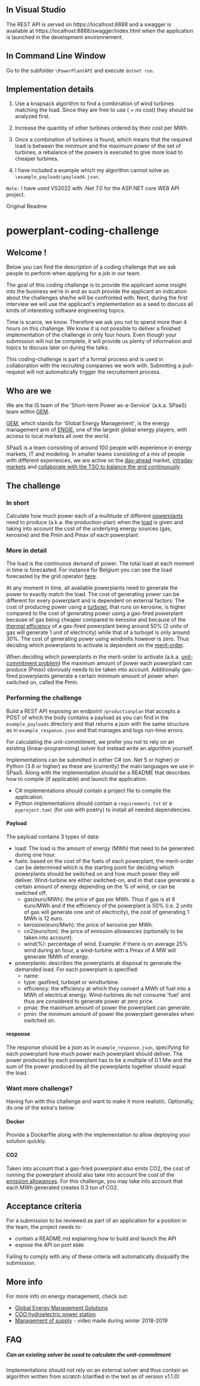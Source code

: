 ## In Visual Studio

The REST API is served on https://localhost:8888 and a swagger is available at https://localhost:8888/swagger/index.html when the application is launched in the development environnement.

## In Command Line Window

Go to the subfolder `\PowerPlantAPI` and execute `dotnet run`.

## Implementation details

1. Use a knapsack algorithm to find a combination of wind turbines matching the load. Since they are free to use ( = no cost) they should be analyzed first.

2. Increase the quantity of other turbines ordered by their cost per MWh. 

3. Once a combination of turbines is found, which means that the required load is between the minimum and the maximum power of the set of turbines, a rebalance of the powers is executed to give more load to cheaper turbines.

4. I have included a example which my algorithm cannot solve as `\example_payloads\payload4.json`.

`Note:` I have used VS2022 with .Net 7.0 for the ASP.NET core WEB API project.


Original Readme
# powerplant-coding-challenge


## Welcome !

Below you can find the description of a coding challenge that we ask people to perform when applying for a job in our team.

The goal of this coding challenge is to provide the applicant some insight into the business we're in and as such provide the applicant an indication about the challenges she/he will be confronted with. Next, during the first interview we will use the applicant's implementation as a seed to discuss all kinds of interesting software engineering topics.  

Time is scarce, we know. Therefore we ask you not to spend more than 4 hours on this challenge. We know it is not possible to deliver a finished implementation of the challenge in only four hours. Even though your submission will not be complete, it will provide us plenty of information and topics to discuss later on during the talks.

This coding-challenge is part of a formal process and is used in collaboration with the recruiting companies we work with.  Submitting a pull-request will not automatically trigger the recruitement process.
## Who are we 

We are the IS team of the 'Short-term Power as-a-Service' (a.k.a. SPaaS) team within [GEM](https://gems.engie.com/).

[GEM](https://gems.engie.com/), which stands for 'Global Energy Management', is the energy management arm of [ENGIE](https://www.engie.com/), one of the largest global energy players, 
with access to local markets all over the world.  

SPaaS is a team consisting of around 100 people with experience in energy markets, IT and modeling. In smaller teams consisting of a mix of people with different experiences, we are active on the [day-ahead](https://en.wikipedia.org/wiki/European_Power_Exchange#Day-ahead_markets) market, [intraday markets](https://en.wikipedia.org/wiki/European_Power_Exchange#Intraday_markets) and [collaborate with the TSO to balance the grid continuously](https://en.wikipedia.org/wiki/Transmission_system_operator#Electricity_market_operations).

## The challenge

### In short
Calculate how much power each of a multitude of different [powerplants](https://en.wikipedia.org/wiki/Power_station) need to produce (a.k.a. the production-plan) when the [load](https://en.wikipedia.org/wiki/Load_profile) is given and taking into account the cost of the underlying energy sources (gas,  kerosine) and the Pmin and Pmax of each powerplant.

### More in detail

The load is the continuous demand of power. The total load at each moment in time is forecasted. For instance for Belgium you can see the load forecasted by the grid operator [here](https://www.elia.be/en/grid-data/load-and-load-forecasts).

At any moment in time, all available powerplants need to generate the power to exactly match the load.  The cost of generating power can be different for every powerplant and is dependent on external factors: The cost of producing power using a [turbojet](https://en.wikipedia.org/wiki/Gas_turbine#Industrial_gas_turbines_for_power_generation), that runs on kerosine, is higher compared to the cost of generating power using a gas-fired powerplant because of gas being cheaper compared to kerosine and because of the [thermal efficiency](https://en.wikipedia.org/wiki/Thermal_efficiency) of a gas-fired powerplant being around 50% (2 units of gas will generate 1 unit of electricity) while that of a turbojet is only around 30%.  The cost of generating power using windmills however is zero. Thus deciding which powerplants to activate is dependent on the [merit-order](https://en.wikipedia.org/wiki/Merit_order).

When deciding which powerplants in the merit-order to activate (a.k.a. [unit-commitment problem](https://en.wikipedia.org/wiki/Unit_commitment_problem_in_electrical_power_production)) the maximum amount of power each powerplant can produce (Pmax) obviously needs to be taken into account.  Additionally gas-fired powerplants generate a certain minimum amount of power when switched on, called the Pmin. 


### Performing the challenge

Build a REST API exposing an endpoint `/productionplan` that accepts a POST of which the body contains a payload as you can find in the `example_payloads` directory and that returns a json with the same structure as in `example_response.json` and that manages and logs run-time errors.

For calculating the unit-commitment, we prefer you not to rely on an existing (linear-programming) solver but instead write an algorithm yourself.

Implementations can be submitted in either C# (on .Net 5 or higher) or Python (3.8 or higher) as these are (currently) the main languages we use in SPaaS. Along with the implementation should be a README that describes how to compile (if applicable) and launch the application.

- C# implementations should contain a project file to compile the application. 
- Python implementations should contain a `requirements.txt` or a `pyproject.toml` (for use with poetry) to install all needed dependencies.

#### Payload

The payload contains 3 types of data:
 - load: The load is the amount of energy (MWh) that need to be generated during one hour.
 - fuels: based on the cost of the fuels of each powerplant, the merit-order can be determined which is the starting point for deciding which powerplants should be switched on and how much power they will deliver.  Wind-turbine are either switched-on, and in that case generate a certain amount of energy depending on the % of wind, or can be switched off. 
   - gas(euro/MWh): the price of gas per MWh. Thus if gas is at 6 euro/MWh and if the efficiency of the powerplant is 50% (i.e. 2 units of gas will generate one unit of electricity), the cost of generating 1 MWh is 12 euro.
   - kerosine(euro/Mwh): the price of kerosine per MWh.
   - co2(euro/ton): the price of emission allowances (optionally to be taken into account).
   - wind(%): percentage of wind. Example: if there is on average 25% wind during an hour, a wind-turbine with a Pmax of 4 MW will generate 1MWh of energy.
 - powerplants: describes the powerplants at disposal to generate the demanded load. For each powerplant is specified:
   - name:
   - type: gasfired, turbojet or windturbine.
   - efficiency: the efficiency at which they convert a MWh of fuel into a MWh of electrical energy. Wind-turbines do not consume 'fuel' and thus are considered to generate power at zero price.
   - pmax: the maximum amount of power the powerplant can generate.
   - pmin: the minimum amount of power the powerplant generates when switched on. 

#### response

The response should be a json as in `example_response.json`, specifying for each powerplant how much power each powerplant should deliver. The power produced by each powerplant has to be a multiple of 0.1 Mw and the sum of the power produced by all the powerplants together should equal the load. 

### Want more challenge?

Having fun with this challenge and want to make it more realistic. Optionally, do one of the extra's below:

#### Docker

Provide a Dockerfile along with the implementation to allow deploying your solution quickly.

#### CO2

Taken into account that a gas-fired powerplant also emits CO2, the cost of running the powerplant should also take into account the cost of the [emission allowances](https://en.wikipedia.org/wiki/Carbon_emission_trading).  For this challenge, you may take into account that each MWh generated creates 0.3 ton of CO2. 

## Acceptance criteria

For a submission to be reviewed as part of an application for a position in the team, the project needs to:
  - contain a README.md explaining how to build and launch the API
  - expose the API on port `8888`

Failing to comply with any of these criteria will automatically disqualify the submission.

## More info

For more info on energy management, check out:

 - [Global Energy Management Solutions](https://www.youtube.com/watch?v=SAop0RSGdHM)
 - [COO hydroelectric power station](https://www.youtube.com/watch?v=edamsBppnlg)
 - [Management of supply](https://www.youtube.com/watch?v=eh6IIQeeX3c) - video made during winter 2018-2019

## FAQ

##### Can an existing solver be used to calculate the unit-commitment
Implementations should not rely on an external solver and thus contain an algorithm written from scratch (clarified in the text as of version v1.1.0)


